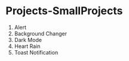 # Projects-SmallProjects

1. Alert
2. Background Changer
3. Dark Mode
4. Heart Rain
5. Toast Notification